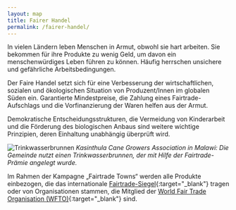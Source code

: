 ```yaml
---
layout: map
title: Fairer Handel
permalink: /fairer-handel/
---
```


In vielen Ländern leben Menschen in Armut, obwohl sie hart arbeiten. Sie bekommen für ihre Produkte zu wenig Geld, um davon ein menschenwürdiges Leben führen zu können. Häufig herrschen unsichere und gefährliche Arbeitsbedingungen.

Der Faire Handel setzt sich für eine Verbesserung der wirtschaftlichen, sozialen und ökologischen Situation von Produzent/Innen im globalen Süden ein. Garantierte Mindestpreise, die Zahlung eines Fairtrade-Aufschlags und die Vorfinanzierung der Waren helfen aus der Armut. 

Demokratische Entscheidungsstrukturen, die Vermeidung von Kinderarbeit und die Förderung des biologischen Anbaus sind weitere wichtige Prinzipien, deren Einhaltung unabhängig überprüft wird.


![Trinkwasserbrunnen]({{site.baseurl}}/images/fairer-handel-wirkt.jpg)
_Kasinthula Cane Growers Association in Malawi: Die Gemeinde nutzt einen Trinkwasserbrunnen, der mit Hilfe der Fairtrade- Prämie angelegt wurde._

Im Rahmen der Kampagne „Fairtrade Towns“ werden alle Produkte einbezogen, die das internationale [Fairtrade-Siegel](http://www.fairtrade-deutschland.de/ueber-fairtrade/ueber-transfair/fairtrade-siegel-logos/){:target="_blank"} tragen oder von Organisationen stammen, die Mitglied der [World Fair Trade Organisation (WFTO)](http://www.wfto.com/our-members-how-join){:target="_blank"} sind.